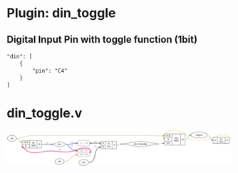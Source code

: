 # Plugin: din_toggle

## Digital Input Pin with toggle function (1bit)

```
"din": [
    {
        "pin": "C4"
    }
]
```

# din_toggle.v
![graphviz](./din_toggle.svg)

